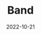 ---
slug: "band"
date: "2022-10-21"
title: "Band"
tm: "21 Oktober 2022"
contact: "Sharron Callista (087774017532), Id Line: sharroncallistak|Rafael Valerian (081370719999), Id Line: rafaelvalerian"
---